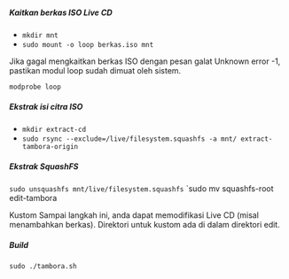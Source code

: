 ##### Kaitkan berkas ISO Live CD

- `mkdir mnt`
- `sudo mount -o loop berkas.iso mnt`

Jika gagal mengkaitkan berkas ISO dengan pesan galat Unknown error -1, pastikan modul loop sudah dimuat oleh sistem.

`modprobe loop`

##### Ekstrak isi citra ISO

- `mkdir extract-cd`
- `sudo rsync --exclude=/live/filesystem.squashfs -a mnt/ extract-tambora-origin`

##### Ekstrak SquashFS

`sudo unsquashfs mnt/live/filesystem.squashfs`
`sudo mv squashfs-root edit-tambora

Kustom Sampai langkah ini, anda dapat memodifikasi Live CD (misal menambahkan berkas). Direktori untuk kustom ada di dalam direktori edit.

##### Build

`sudo ./tambora.sh`
